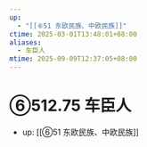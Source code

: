 ```yaml
---
up:
  - "[[⑥51 东欧民族、中欧民族]]"
ctime: 2025-03-01T13:48:01+08:00
aliases:
  - 车臣人
mtime: 2025-09-09T12:37:05+08:00
---
```


# ⑥512.75 车臣人

- up: [[⑥51 东欧民族、中欧民族]]
